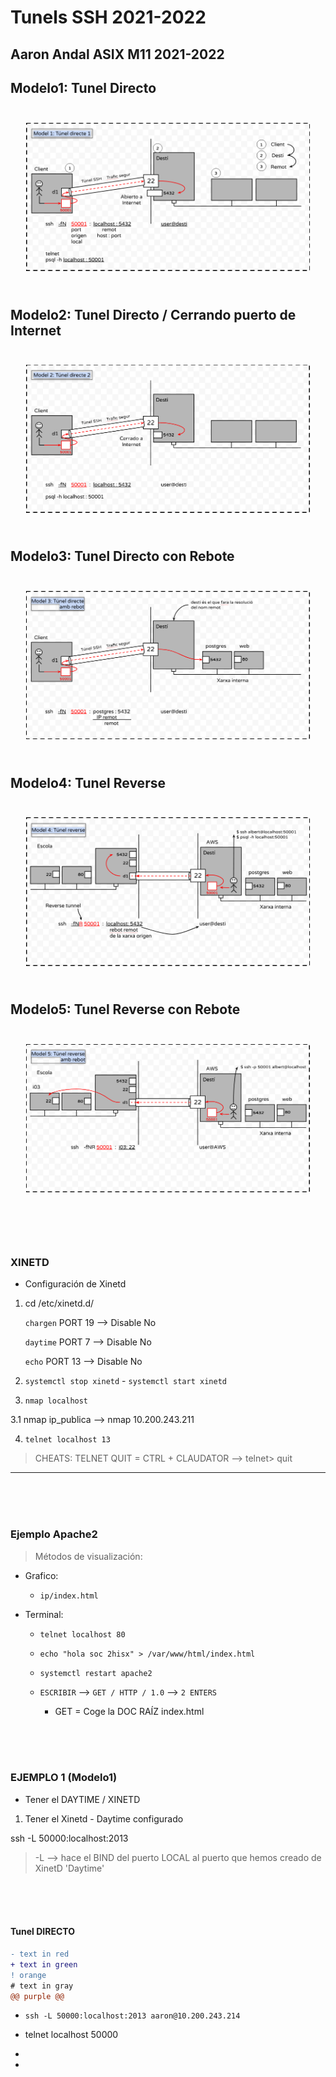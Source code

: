 # Tunels SSH 2021-2022
## Aaron Andal ASIX M11 2021-2022

## **Modelo1: Tunel Directo**


<div style="padding: 5%">
    <img src="./Photos/Modelo01.png" />
</div>

## **Modelo2: Tunel Directo / Cerrando puerto de Internet**

<div style="padding: 5%">
    <img src="./Photos/Modelo02.png" />
</div>

## **Modelo3: Tunel Directo con Rebote**

<div style="padding: 5%">
    <img src="./Photos/Modelo03.png" />
</div>

## **Modelo4: Tunel Reverse**

<div style="padding: 5%">
    <img src="./Photos/Modelo04.png" />
</div>

## **Modelo5: Tunel Reverse con Rebote**

<div style="padding: 5%">
    <img src="./Photos/Modelo05.png" />
</div>

<br>
<br>
<br>

### XINETD

* Configuración de Xinetd

1. cd /etc/xinetd.d/

    `chargen` PORT 19 --> Disable No

    `daytime` PORT 7 --> Disable No

    `echo` PORT 13 --> Disable No

2. `systemctl stop xinetd` - `systemctl start xinetd`

3. `nmap localhost`

3.1 nmap ip_publica --> nmap 10.200.243.211

4. `telnet localhost 13`

> CHEATS: TELNET QUIT = CTRL + CLAUDATOR --> telnet> quit

--------------------------------------------------------------------------------------

<br>
<br>
<br>

### **Ejemplo Apache2**

> Métodos de visualización: 

* Grafico:

    + `ip/index.html`

* Terminal:

    + `telnet localhost 80`

    + `echo "hola soc 2hisx" > /var/www/html/index.html`

    + `systemctl restart apache2`

    + `ESCRIBIR` --> `GET / HTTP / 1.0` --> `2 ENTERS`

        + GET = Coge la DOC RAÍZ index.html

<br>
<br>
<br>

### **EJEMPLO 1 (Modelo1)**

* Tener el DAYTIME / XINETD

1. Tener el Xinetd - Daytime configurado

ssh -L 50000:localhost:2013

> -L --> hace el BIND del puerto LOCAL al puerto que hemos creado de XinetD 'Daytime' 

<br>
<br>
<br>

#### **Tunel DIRECTO**

```diff
- text in red
+ text in green
! orange
# text in gray
@@ purple @@
```


* `ssh -L 50000:localhost:2013 aaron@10.200.243.214`

 * telnet localhost 50000

* 

* 